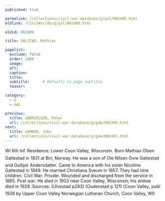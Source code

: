 ```yaml
---
published: true

permalink: /collections/civil-war-database/g/gal/002400.html
oldlink: /CivilWar/db/g/gal/002400.html

oldid: 002400

title: GALSTAD, Mathias

pagelist:
  exclude: false
  order: 2400
  image: 
  alt:
  caption:
  title:
  subtitle:      # Defaults to page subtitle
  teaser:

category: 
  - G 
  - GAL

previous:
  title: GABRIELSON, Peter
  url: /collections/civil-war-database/g/gab/002399.html  
next:
  title: GAMDON, John
  url: /collections/civil-war-database/g/gam/002401.html   
---
```

WI 6th Inf. Residence: Lower Coon Valley, Wisconsin. Born &#147;Mathias Olsen Galtestad&#148; in 1831 at Biri, Norway. He was a son of Ole Nilsen Ovre Galtestad and Gulbjor Andersdatter. Came to America with his sister Nicoline Galtestad in 1849. He married Christiana Sveum in 1857. They had nine children. Civil War: Private. Wounded and discharged from the service in 1865. Post war: He died in 1903 near Coon Valley, Wisconsin; his widow died in 1928. Sources: (Ulvestad p283) (Oudenstad p 121) (&#147;Coon Valley&#148;, publ 1928 by Upper Coon Valley Norwegian Lutheran Church, Coon Valley, WI)